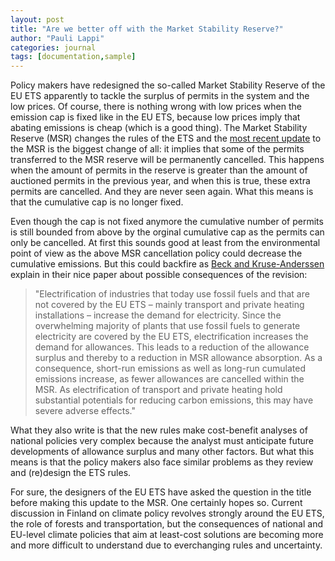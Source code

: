 ```yaml
---
layout: post
title: "Are we better off with the Market Stability Reserve?"
author: "Pauli Lappi"
categories: journal
tags: [documentation,sample]
---
```


Policy makers have redesigned the so-called Market Stability Reserve of the EU ETS apparently to tackle the surplus of permits in the system and the low prices. Of course,
there is nothing wrong with low prices when the emission cap is fixed like in the EU ETS, because low prices imply that abating emissions is cheap (which is a good thing). The Market Stability Reserve (MSR)
changes the rules of the ETS and the [most recent update](https://ec.europa.eu/clima/policies/ets/revision_en) to the MSR is the biggest change of all: it implies that some of the permits transferred to
the MSR reserve will be permanently cancelled. This happens when the amount of permits in the reserve is greater than the amount of auctioned permits in the previous year, and when
this is true, these extra permits are cancelled. And they are never seen again. What this means is that the cumulative cap is no longer fixed.  

Even though the cap is not fixed anymore the cumulative number of permits is still bounded from above by the orginal cumulative cap as the permits can only be cancelled. At first
this sounds good at least from the environmental point of view as the above MSR cancellation policy could decrease the cumulative emissions. But this could backfire as 
[Beck and Kruse-Anderssen](https://link.springer.com/article/10.1007/s10640-020-00518-w) explain in their nice paper about possible consequences of the revision:

>"Electrification of industries that today use
fossil fuels and that are not covered by the EU ETS – mainly transport and private heating
installations – increase the demand for electricity. Since the overwhelming majority of
plants that use fossil fuels to generate electricity are covered by the EU ETS, electrification
increases the demand for allowances. This leads to a reduction of the allowance surplus
and thereby to a reduction in MSR allowance absorption. As a consequence, short-run
emissions as well as long-run cumulated emissions increase, as fewer allowances are cancelled
within the MSR. As electrification of transport and private heating hold substantial
potentials for reducing carbon emissions, this may have severe adverse effects."

What they also write is that the new rules make cost-benefit analyses of national policies very complex because the analyst must anticipate future developments of allowance surplus and many
other factors. But what this means is that the policy makers also face similar problems as they review and (re)design the ETS rules. 

For sure, the designers of the EU ETS have asked 
the question in the title before making this update to the MSR. One certainly hopes so. Current discussion 
in Finland on climate policy revolves strongly around the EU ETS, the role of forests and transportation, but the consequences of national and EU-level
climate policies that aim at least-cost solutions are becoming more and more difficult to understand due to everchanging rules and uncertainty.



